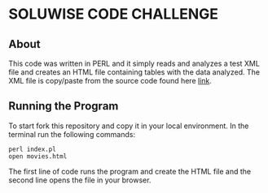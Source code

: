 # SOLUWISE CODE CHALLENGE 

## About 
This code was written in PERL and it simply reads and analyzes a test XML file and creates an HTML file containing tables with the data analyzed. 
The XML file is copy/paste from the source code found here [link](http://cinecl.soluwise.com/plaza_las_americas.html). 

## Running the Program 
To start fork this repository and copy it in your local environment. In the terminal run the following commands: 
```
perl index.pl 
open movies.html 
``` 
The first line of code runs the program and create the HTML file and the second line opens the file in your browser. 